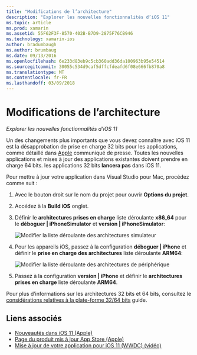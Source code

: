 ```yaml
---
title: "Modifications de l’architecture"
description: "Explorer les nouvelles fonctionnalités d’iOS 11"
ms.topic: article
ms.prod: xamarin
ms.assetid: 55F62F3F-8570-402B-B7D9-2875F76CB946
ms.technology: xamarin-ios
author: bradumbaugh
ms.author: brumbaug
ms.date: 09/13/2016
ms.openlocfilehash: 6e233d83eb9c5cb360add36da100963b95e54514
ms.sourcegitcommit: 30055c534d9caf5dffcfdeafd6f08e666fb870a8
ms.translationtype: MT
ms.contentlocale: fr-FR
ms.lasthandoff: 03/09/2018
---
```

# <a name="architecture-changes"></a>Modifications de l’architecture

_Explorer les nouvelles fonctionnalités d’iOS 11_

Un des changements plus importants que vous devez connaître avec iOS 11 est la désapprobation de prise en charge 32 bits pour les applications, comme détaillé dans [Apple](https://developer.apple.com/news/?id=06282017b) communiqué de presse. Toutes les nouvelles applications et mises à jour des applications existantes doivent prendre en charge 64 bits. les applications 32 bits **lancera pas** dans iOS 11.

Pour mettre à jour votre application dans Visual Studio pour Mac, procédez comme suit :

1. Avec le bouton droit sur le nom du projet pour ouvrir **Options du projet**.
2. Accédez à la **Build iOS** onglet.
3. Définir le **architectures prises en charge** liste déroulante **x86_64** pour le **déboguer | iPhoneSimulator** et **version | iPhoneSimulator**:

    ![Modifier la liste déroulante des architectures simulateur](architecture-changes-images/image1.png)

4. Pour les appareils iOS, passez à la configuration **déboguer | iPhone** et définir le **prise en charge des architectures** liste déroulante **ARM64**:

    ![Modifier la liste déroulante des architectures de périphérique](architecture-changes-images/image2.png)

5. Passez à la configuration **version | iPhone** et définir le **architectures prises en charge** liste déroulante **ARM64**.

Pour plus d’informations sur les architectures 32 bits et 64 bits, consultez le [considérations relatives à la plate-forme 32/64 bits](~/cross-platform/macios/32-and-64/index.md#ios) guide.

## <a name="related-links"></a>Liens associés

- [Nouveautés dans iOS 11 (Apple)](https://developer.apple.com/ios/)
- [Page du produit mis à jour App Store (Apple)](https://developer.apple.com/app-store/product-page/)
- [Mise à jour de votre application pour iOS 11 (WWDC) (vidéo)](https://developer.apple.com/videos/play/wwdc2017/204/)
